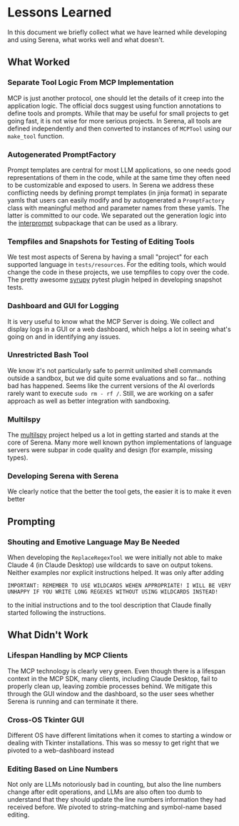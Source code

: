 # Lessons Learned

In this document we briefly collect what we have learned while developing and using Serena,
what works well and what doesn't.

## What Worked

### Separate Tool Logic From MCP Implementation

MCP is just another protocol, one should let the details of it creep into the application logic.
The official docs suggest using function annotations to define tools and prompts. While that may be
useful for small projects to get going fast, it is not wise for more serious projects. In Serena,
all tools are defined independently and then converted to instances of `MCPTool` using our `make_tool`
function.

### Autogenerated PromptFactory

Prompt templates are central for most LLM applications, so one needs good representations of them in the code,
while at the same time they often need to be customizable and exposed to users. In Serena we address these conflicting 
needs by defining prompt templates (in jinja format) in separate yamls that users can easily modify and by autogenerated
a `PromptFactory` class with meaningful method and parameter names from these yamls. The latter is committed to our code.
We separated out the generation logic into the [interprompt](/src/interprompt/README.md) subpackage that can be used as a library.

### Tempfiles and Snapshots for Testing of Editing Tools

We test most aspects of Serena by having a small "project" for each supported language in `tests/resources`.
For the editing tools, which would change the code in these projects, we use tempfiles to copy over the code.
The pretty awesome [syrupy](https://github.com/syrupy-project/syrupy) pytest plugin helped in developing
snapshot tests.

### Dashboard and GUI for Logging

It is very useful to know what the MCP Server is doing. We collect and display logs in a GUI or a web dashboard,
which helps a lot in seeing what's going on and in identifying any issues.

### Unrestricted Bash Tool

We know it's not particularly safe to permit unlimited shell commands outside a sandbox, but we did quite some
evaluations and so far... nothing bad has happened. Seems like the current versions of the AI overlords rarely want to execute `sudo rm - rf /`.
Still, we are working on a safer approach as well as better integration with sandboxing.

### Multilspy

The [multilspy](https://github.com/microsoft/multilspy/) project helped us a lot in getting started and stands at the core of Serena.
Many more well known python implementations of language servers were subpar in code quality and design (for example, missing types).

### Developing Serena with Serena

We clearly notice that the better the tool gets, the easier it is to make it even better

## Prompting

### Shouting and Emotive Language May Be Needed

When developing the `ReplaceRegexTool` we were initially not able to make Claude 4 (in Claude Desktop) use wildcards to save on output tokens. Neither
examples nor explicit instructions helped. It was only after adding 

```
IMPORTANT: REMEMBER TO USE WILDCARDS WEHEN APPROPRIATE! I WILL BE VERY UNHAPPY IF YOU WRITE LONG REGEXES WITHOUT USING WILDCARDS INSTEAD!
```

to the initial instructions and to the tool description that Claude finally started following the instructions.

## What Didn't Work

### Lifespan Handling by MCP Clients

The MCP technology is clearly very green. Even though there is a lifespan context in the MCP SDK,
many clients, including Claude Desktop, fail to properly clean up, leaving zombie processes behind.
We mitigate this through the GUI window and the dashboard, so the user sees whether Serena is running
and can terminate it there.

### Cross-OS Tkinter GUI

Different OS have different limitations when it comes to starting a window or dealing with Tkinter
installations. This was so messy to get right that we pivoted to a web-dashboard instead

### Editing Based on Line Numbers

Not only are LLMs notoriously bad in counting, but also the line numbers change after edit operations,
and LLMs are also often too dumb to understand that they should update the line numbers information they had
received before. We pivoted to string-matching and symbol-name based editing.